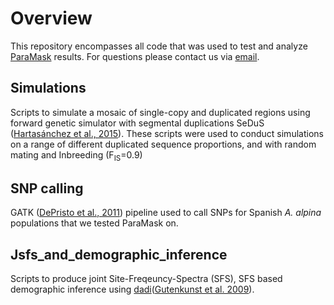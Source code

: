 # Overview
This repository encompasses all code that was used to test and analyze [ParaMask](https://github.com/Fulgione-group/ParaMask.git) results. For questions please contact us via [email](btjeng@mpipz.mpg.de).

## Simulations

Scripts to simulate a mosaic of single-copy and duplicated regions using forward genetic simulator with segmental duplications SeDuS ([Hartasánchez et al., 2015](https://academic.oup.com/bioinformatics/article/32/1/148/1742451)). These scripts were used to conduct simulations on a range of different duplicated sequence proportions, and with random mating and Inbreeding (F<sub>IS</sub>=0.9) 

## SNP calling
GATK ([DePristo et al., 2011](https://www.nature.com/articles/ng.806)) pipeline used to call SNPs for Spanish *A. alpina* populations that we tested ParaMask on.

## Jsfs_and_demographic_inference
Scripts to produce joint Site-Freqeuncy-Spectra (SFS), SFS based demographic inference using [dadi](https://dadi.readthedocs.io/en/latest/)([Gutenkunst et al. 2009](https://journals.plos.org/plosgenetics/article?id=10.1371/journal.pgen.1000695)).


